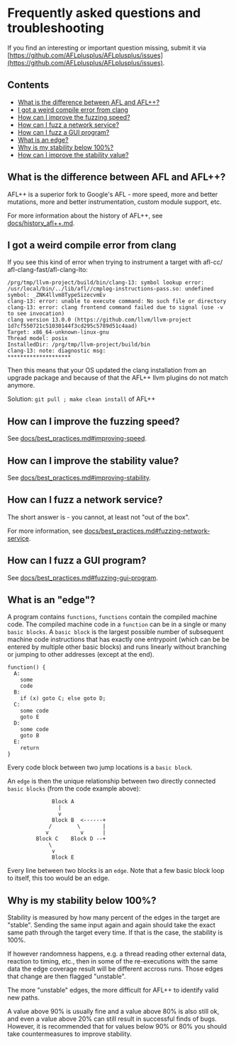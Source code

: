 # Frequently asked questions and troubleshooting

If you find an interesting or important question missing, submit it via
[https://github.com/AFLplusplus/AFLplusplus/issues](https://github.com/AFLplusplus/AFLplusplus/issues).

## Contents

  * [What is the difference between AFL and AFL++?](#what-is-the-difference-between-afl-and-afl)
  * [I got a weird compile error from clang](#i-got-a-weird-compile-error-from-clang)
  * [How can I improve the fuzzing speed?](#how-can-i-improve-the-fuzzing-speed)
  * [How can I fuzz a network service?](#how-can-i-fuzz-a-network-service)
  * [How can I fuzz a GUI program?](#how-can-i-fuzz-a-gui-program)
  * [What is an edge?](#what-is-an-edge)
  * [Why is my stability below 100%?](#why-is-my-stability-below-100)
  * [How can I improve the stability value?](#how-can-i-improve-the-stability-value)

## What is the difference between AFL and AFL++?

AFL++ is a superior fork to Google's AFL - more speed, more and better mutations, more and better instrumentation, custom module support, etc.

For more information about the history of AFL++, see [docs/history_afl++.md](docs/history_afl++.md).

## I got a weird compile error from clang

If you see this kind of error when trying to instrument a target with afl-cc/
afl-clang-fast/afl-clang-lto:
```
/prg/tmp/llvm-project/build/bin/clang-13: symbol lookup error: /usr/local/bin/../lib/afl//cmplog-instructions-pass.so: undefined symbol: _ZNK4llvm8TypeSizecvmEv
clang-13: error: unable to execute command: No such file or directory
clang-13: error: clang frontend command failed due to signal (use -v to see invocation)
clang version 13.0.0 (https://github.com/llvm/llvm-project 1d7cf550721c51030144f3cd295c5789d51c4aad)
Target: x86_64-unknown-linux-gnu
Thread model: posix
InstalledDir: /prg/tmp/llvm-project/build/bin
clang-13: note: diagnostic msg: 
********************
```
Then this means that your OS updated the clang installation from an upgrade
package and because of that the AFL++ llvm plugins do not match anymore.

Solution: `git pull ; make clean install` of AFL++

## How can I improve the fuzzing speed?

See [docs/best_practices.md#improving-speed](docs/best_practices.md#improving-speed).

## How can I improve the stability value?

See [docs/best_practices.md#improving-stability](docs/best_practices.md#improving-stability).

## How can I fuzz a network service?

The short answer is - you cannot, at least not "out of the box".

For more information, see [docs/best_practices.md#fuzzing-network-service](docs/best_practices.md#fuzzing-network-service).

## How can I fuzz a GUI program?

See [docs/best_practices.md#fuzzing-gui-program](docs/best_practices.md#fuzzing-gui-program).

## What is an "edge"?

A program contains `functions`, `functions` contain the compiled machine code.
The compiled machine code in a `function` can be in a single or many `basic blocks`.
A `basic block` is the largest possible number of subsequent machine code
instructions that has exactly one entrypoint (which can be be entered by multiple other basic blocks)
and runs linearly without branching or jumping to other addresses (except at the end).
```
function() {
  A:
    some
    code
  B:
    if (x) goto C; else goto D;
  C:
    some code
    goto E
  D:
    some code
    goto B
  E:
    return
}
```
Every code block between two jump locations is a `basic block`.

An `edge` is then the unique relationship between two directly connected `basic blocks` (from the
code example above):
```
              Block A
                |
                v
              Block B  <------+
             /        \       |
            v          v      |
         Block C    Block D --+
             \
              v
              Block E
```
Every line between two blocks is an `edge`.
Note that a few basic block loop to itself, this too would be an edge.

## Why is my stability below 100%?

Stability is measured by how many percent of the edges in the target are
"stable". Sending the same input again and again should take the exact same
path through the target every time. If that is the case, the stability is 100%.

If however randomness happens, e.g. a thread reading other external data,
reaction to timing, etc., then in some of the re-executions with the same data
the edge coverage result will be different accross runs.
Those edges that change are then flagged "unstable".

The more "unstable" edges, the more difficult for AFL++ to identify valid new
paths.

A value above 90% is usually fine and a value above 80% is also still ok, and
even a value above 20% can still result in successful finds of bugs.
However, it is recommended that for values below 90% or 80% you should take
countermeasures to improve stability.
